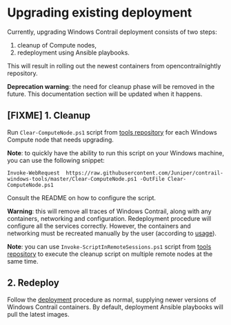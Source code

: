 # Upgrading existing deployment

Currently, upgrading Windows Contrail deployment consists of two steps:

1. cleanup of Compute nodes,
2. redeployment using Ansible playbooks.

This will result in rolling out the newest containers from opencontrailnightly repository.

**Deprecation warning**: the need for cleanup phase will be removed in the future. This documentation section will be
updated when it happens.

## [FIXME] 1. Cleanup

Run `Clear-ComputeNode.ps1` script from [tools repository](https://github.com/Juniper/contrail-windows-tools) for each
Windows Compute node that needs upgrading.

**Note**: to quickly have the ability to run this script on your Windows machine, you can use the following snippet:
    
    Invoke-WebRequest  https://raw.githubusercontent.com/Juniper/contrail-windows-tools/master/Clear-ComputeNode.ps1 -OutFile Clear-ComputeNode.ps1

Consult the README on how to configure the script.

**Warning**: this will remove all traces of Windows Contrail, along with any containers, networking and configuration.
Redeployment procedure will configure all the services correctly. However, the containers and networking must be
recreated manually by the user (according to [usage](./usage.md)).

**Note**: you can use `Invoke-ScriptInRemoteSessions.ps1` script from
[tools repository](https://github.com/Juniper/contrail-windows-tools) to execute the cleanup script on multiple remote
nodes at the same time.

## 2. Redeploy

Follow the [deployment](./deployment.md) procedure as normal, supplying newer versions of Windows Contrail containers.
By default, deployment Ansible playbooks will pull the latest images.